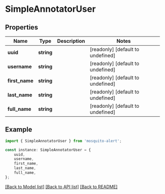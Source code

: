 # SimpleAnnotatorUser


## Properties

Name | Type | Description | Notes
------------ | ------------- | ------------- | -------------
**uuid** | **string** |  | [readonly] [default to undefined]
**username** | **string** |  | [readonly] [default to undefined]
**first_name** | **string** |  | [readonly] [default to undefined]
**last_name** | **string** |  | [readonly] [default to undefined]
**full_name** | **string** |  | [readonly] [default to undefined]

## Example

```typescript
import { SimpleAnnotatorUser } from 'mosquito-alert';

const instance: SimpleAnnotatorUser = {
    uuid,
    username,
    first_name,
    last_name,
    full_name,
};
```

[[Back to Model list]](../README.md#documentation-for-models) [[Back to API list]](../README.md#documentation-for-api-endpoints) [[Back to README]](../README.md)
